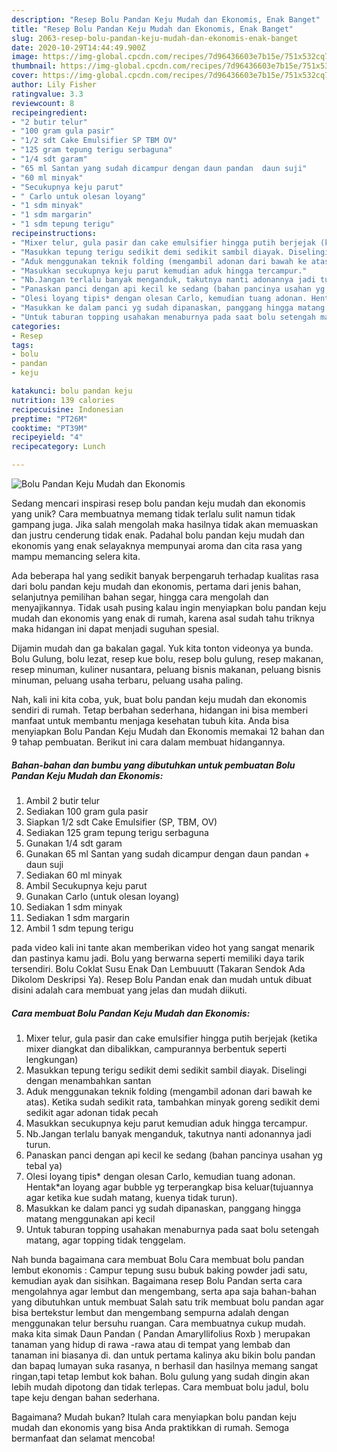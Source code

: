 ```yaml
---
description: "Resep Bolu Pandan Keju Mudah dan Ekonomis, Enak Banget"
title: "Resep Bolu Pandan Keju Mudah dan Ekonomis, Enak Banget"
slug: 2063-resep-bolu-pandan-keju-mudah-dan-ekonomis-enak-banget
date: 2020-10-29T14:44:49.900Z
image: https://img-global.cpcdn.com/recipes/7d96436603e7b15e/751x532cq70/bolu-pandan-keju-mudah-dan-ekonomis-foto-resep-utama.jpg
thumbnail: https://img-global.cpcdn.com/recipes/7d96436603e7b15e/751x532cq70/bolu-pandan-keju-mudah-dan-ekonomis-foto-resep-utama.jpg
cover: https://img-global.cpcdn.com/recipes/7d96436603e7b15e/751x532cq70/bolu-pandan-keju-mudah-dan-ekonomis-foto-resep-utama.jpg
author: Lily Fisher
ratingvalue: 3.3
reviewcount: 8
recipeingredient:
- "2 butir telur"
- "100 gram gula pasir"
- "1/2 sdt Cake Emulsifier SP TBM OV"
- "125 gram tepung terigu serbaguna"
- "1/4 sdt garam"
- "65 ml Santan yang sudah dicampur dengan daun pandan  daun suji"
- "60 ml minyak"
- "Secukupnya keju parut"
- " Carlo untuk olesan loyang"
- "1 sdm minyak"
- "1 sdm margarin"
- "1 sdm tepung terigu"
recipeinstructions:
- "Mixer telur, gula pasir dan cake emulsifier hingga putih berjejak (ketika mixer diangkat dan dibalikkan, campurannya berbentuk seperti lengkungan)"
- "Masukkan tepung terigu sedikit demi sedikit sambil diayak. Diselingi dengan menambahkan santan"
- "Aduk menggunakan teknik folding (mengambil adonan dari bawah ke atas). Ketika sudah sedikit rata, tambahkan minyak goreng sedikit demi sedikit agar adonan tidak pecah"
- "Masukkan secukupnya keju parut kemudian aduk hingga tercampur."
- "Nb.Jangan terlalu banyak menganduk, takutnya nanti adonannya jadi turun."
- "Panaskan panci dengan api kecil ke sedang (bahan pancinya usahan yg tebal ya)"
- "Olesi loyang tipis* dengan olesan Carlo, kemudian tuang adonan. Hentak*an loyang agar bubble yg terperangkap bisa keluar(tujuannya agar ketika kue sudah matang, kuenya tidak turun)."
- "Masukkan ke dalam panci yg sudah dipanaskan, panggang hingga matang menggunakan api kecil"
- "Untuk taburan topping usahakan menaburnya pada saat bolu setengah matang, agar topping tidak tenggelam."
categories:
- Resep
tags:
- bolu
- pandan
- keju

katakunci: bolu pandan keju 
nutrition: 139 calories
recipecuisine: Indonesian
preptime: "PT26M"
cooktime: "PT39M"
recipeyield: "4"
recipecategory: Lunch

---
```



![Bolu Pandan Keju Mudah dan Ekonomis](https://img-global.cpcdn.com/recipes/7d96436603e7b15e/751x532cq70/bolu-pandan-keju-mudah-dan-ekonomis-foto-resep-utama.jpg)

Sedang mencari inspirasi resep bolu pandan keju mudah dan ekonomis yang unik? Cara membuatnya memang tidak terlalu sulit namun tidak gampang juga. Jika salah mengolah maka hasilnya tidak akan memuaskan dan justru cenderung tidak enak. Padahal bolu pandan keju mudah dan ekonomis yang enak selayaknya mempunyai aroma dan cita rasa yang mampu memancing selera kita.

Ada beberapa hal yang sedikit banyak berpengaruh terhadap kualitas rasa dari bolu pandan keju mudah dan ekonomis, pertama dari jenis bahan, selanjutnya pemilihan bahan segar, hingga cara mengolah dan menyajikannya. Tidak usah pusing kalau ingin menyiapkan bolu pandan keju mudah dan ekonomis yang enak di rumah, karena asal sudah tahu triknya maka hidangan ini dapat menjadi suguhan spesial.

Dijamin mudah dan ga bakalan gagal. Yuk kita tonton videonya ya bunda. Bolu Gulung, bolu lezat, resep kue bolu, resep bolu gulung, resep makanan, resep minuman, kuliner nusantara, peluang bisnis makanan, peluang bisnis minuman, peluang usaha terbaru, peluang usaha paling.


Nah, kali ini kita coba, yuk, buat bolu pandan keju mudah dan ekonomis sendiri di rumah. Tetap berbahan sederhana, hidangan ini bisa memberi manfaat untuk membantu menjaga kesehatan tubuh kita. Anda bisa menyiapkan Bolu Pandan Keju Mudah dan Ekonomis memakai 12 bahan dan 9 tahap pembuatan. Berikut ini cara dalam membuat hidangannya.

<!--inarticleads1-->

##### Bahan-bahan dan bumbu yang dibutuhkan untuk pembuatan Bolu Pandan Keju Mudah dan Ekonomis:

1. Ambil 2 butir telur
1. Sediakan 100 gram gula pasir
1. Siapkan 1/2 sdt Cake Emulsifier (SP, TBM, OV)
1. Sediakan 125 gram tepung terigu serbaguna
1. Gunakan 1/4 sdt garam
1. Gunakan 65 ml Santan yang sudah dicampur dengan daun pandan + daun suji
1. Sediakan 60 ml minyak
1. Ambil Secukupnya keju parut
1. Gunakan  Carlo (untuk olesan loyang)
1. Sediakan 1 sdm minyak
1. Sediakan 1 sdm margarin
1. Ambil 1 sdm tepung terigu


pada video kali ini tante akan memberikan video hot yang sangat menarik dan pastinya kamu jadi. Bolu yang berwarna seperti memiliki daya tarik tersendiri. Bolu Coklat Susu Enak Dan Lembuuutt (Takaran Sendok Ada Dikolom Deskripsi Ya). Resep Bolu Pandan enak dan mudah untuk dibuat disini adalah cara membuat yang jelas dan mudah diikuti. 

<!--inarticleads2-->

##### Cara membuat Bolu Pandan Keju Mudah dan Ekonomis:

1. Mixer telur, gula pasir dan cake emulsifier hingga putih berjejak (ketika mixer diangkat dan dibalikkan, campurannya berbentuk seperti lengkungan)
1. Masukkan tepung terigu sedikit demi sedikit sambil diayak. Diselingi dengan menambahkan santan
1. Aduk menggunakan teknik folding (mengambil adonan dari bawah ke atas). Ketika sudah sedikit rata, tambahkan minyak goreng sedikit demi sedikit agar adonan tidak pecah
1. Masukkan secukupnya keju parut kemudian aduk hingga tercampur.
1. Nb.Jangan terlalu banyak menganduk, takutnya nanti adonannya jadi turun.
1. Panaskan panci dengan api kecil ke sedang (bahan pancinya usahan yg tebal ya)
1. Olesi loyang tipis* dengan olesan Carlo, kemudian tuang adonan. Hentak*an loyang agar bubble yg terperangkap bisa keluar(tujuannya agar ketika kue sudah matang, kuenya tidak turun).
1. Masukkan ke dalam panci yg sudah dipanaskan, panggang hingga matang menggunakan api kecil
1. Untuk taburan topping usahakan menaburnya pada saat bolu setengah matang, agar topping tidak tenggelam.


Nah bunda bagaimana cara membuat Bolu Cara membuat bolu pandan lembut ekonomis : Campur tepung susu bubuk baking powder jadi satu, kemudian ayak dan sisihkan. Bagaimana resep Bolu Pandan serta cara mengolahnya agar lembut dan mengembang, serta apa saja bahan-bahan yang dibutuhkan untuk membuat Salah satu trik membuat bolu pandan agar bisa bertekstur lembut dan mengembang sempurna adalah dengan menggunakan telur bersuhu ruangan. Cara membuatnya cukup mudah. maka kita simak Daun Pandan ( Pandan Amaryllifolius Roxb ) merupakan tanaman yang hidup di rawa -rawa atau di tempat yang lembab dan tanaman ini biasanya di. dan untuk pertama kalinya aku bikin bolu pandan dan bapaq lumayan suka rasanya, n berhasil dan hasilnya memang sangat ringan,tapi tetap lembut kok bahan. Bolu gulung yang sudah dingin akan lebih mudah dipotong dan tidak terlepas. Cara membuat bolu jadul, bolu tape keju dengan bahan sederhana. 

Bagaimana? Mudah bukan? Itulah cara menyiapkan bolu pandan keju mudah dan ekonomis yang bisa Anda praktikkan di rumah. Semoga bermanfaat dan selamat mencoba!
